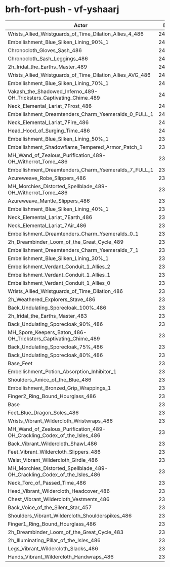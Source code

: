 # brh-fort-push - vf-yshaarj
| Actor | DPS | Increase |
|---|:---:|:---:|
|Wrists_Allied_Wristguards_of_Time_Dilation_Allies_4_486|242433|2.17%|
|Embellishment_Blue_Silken_Lining_90%_1|242025|1.99%|
|Chronocloth_Gloves_Sash_486|241955|1.96%|
|Chronocloth_Sash_Leggings_486|241872|1.93%|
|2h_Iridal_the_Earths_Master_489|241710|1.86%|
|Wrists_Allied_Wristguards_of_Time_Dilation_Allies_AVG_486|241396|1.73%|
|Embellishment_Blue_Silken_Lining_70%_1|241089|1.60%|
|Vakash_the_Shadowed_Inferno_489-OH_Tricksters_Captivating_Chime_489|240573|1.38%|
|Neck_Elemental_Lariat_7Frost_486|240321|1.28%|
|Embellishment_Dreamtenders_Charm_Ysemeralds_0_FULL_1|240263|1.25%|
|Neck_Elemental_Lariat_7Fire_486|240153|1.20%|
|Head_Hood_of_Surging_Time_486|240001|1.14%|
|Embellishment_Blue_Silken_Lining_50%_1|239926|1.11%|
|Embellishment_Shadowflame_Tempered_Armor_Patch_1|239830|1.07%|
|MH_Wand_of_Zealous_Purification_489-OH_Witherrot_Tome_486|239791|1.05%|
|Embellishment_Dreamtenders_Charm_Ysemeralds_7_FULL_1|239765|1.04%|
|Azureweave_Robe_Slippers_486|239609|0.98%|
|MH_Morchies_Distorted_Spellblade_489-OH_Witherrot_Tome_486|239557|0.95%|
|Azureweave_Mantle_Slippers_486|239504|0.93%|
|Embellishment_Blue_Silken_Lining_40%_1|239477|0.92%|
|Neck_Elemental_Lariat_7Earth_486|239449|0.91%|
|Neck_Elemental_Lariat_7Air_486|239438|0.90%|
|Embellishment_Dreamtenders_Charm_Ysemeralds_0_1|239264|0.83%|
|2h_Dreambinder_Loom_of_the_Great_Cycle_489|239199|0.80%|
|Embellishment_Dreamtenders_Charm_Ysemeralds_7_1|238970|0.71%|
|Embellishment_Blue_Silken_Lining_30%_1|238828|0.65%|
|Embellishment_Verdant_Conduit_1_Allies_2|238801|0.64%|
|Embellishment_Verdant_Conduit_1_Allies_1|238779|0.63%|
|Embellishment_Verdant_Conduit_1_Allies_0|238648|0.57%|
|Wrists_Allied_Wristguards_of_Time_Dilation_486|238534|0.52%|
|2h_Weathered_Explorers_Stave_486|238292|0.42%|
|Back_Undulating_Sporecloak_100%_486|238269|0.41%|
|2h_Iridal_the_Earths_Master_483|238180|0.37%|
|Back_Undulating_Sporecloak_90%_486|238075|0.33%|
|MH_Spore_Keepers_Baton_486-OH_Tricksters_Captivating_Chime_489|238039|0.31%|
|Back_Undulating_Sporecloak_75%_486|238017|0.30%|
|Back_Undulating_Sporecloak_80%_486|238007|0.30%|
|Base_Feet|237603|0.13%|
|Embellishment_Potion_Absorption_Inhibitor_1|237521|0.10%|
|Shoulders_Amice_of_the_Blue_486|237331|0.02%|
|Embellishment_Bronzed_Grip_Wrappings_1|237305|0.00%|
|Finger2_Ring_Bound_Hourglass_486|237298|0.00%|
|Base|237294|0.00%|
|Feet_Blue_Dragon_Soles_486|237145|-0.06%|
|Wrists_Vibrant_Wildercloth_Wristwraps_486|237143|-0.06%|
|MH_Wand_of_Zealous_Purification_489-OH_Crackling_Codex_of_the_Isles_486|237076|-0.09%|
|Back_Vibrant_Wildercloth_Shawl_486|237059|-0.10%|
|Feet_Vibrant_Wildercloth_Slippers_486|237005|-0.12%|
|Waist_Vibrant_Wildercloth_Girdle_486|236994|-0.13%|
|MH_Morchies_Distorted_Spellblade_489-OH_Crackling_Codex_of_the_Isles_486|236777|-0.22%|
|Neck_Torc_of_Passed_Time_486|236649|-0.27%|
|Head_Vibrant_Wildercloth_Headcover_486|236618|-0.28%|
|Chest_Vibrant_Wildercloth_Vestments_486|236501|-0.33%|
|Back_Voice_of_the_Silent_Star_457|236362|-0.39%|
|Shoulders_Vibrant_Wildercloth_Shoulderspikes_486|236237|-0.45%|
|Finger1_Ring_Bound_Hourglass_486|236039|-0.53%|
|2h_Dreambinder_Loom_of_the_Great_Cycle_483|235989|-0.55%|
|2h_Illuminating_Pillar_of_the_Isles_486|235755|-0.65%|
|Legs_Vibrant_Wildercloth_Slacks_486|235503|-0.75%|
|Hands_Vibrant_Wildercloth_Handwraps_486|235325|-0.83%|
